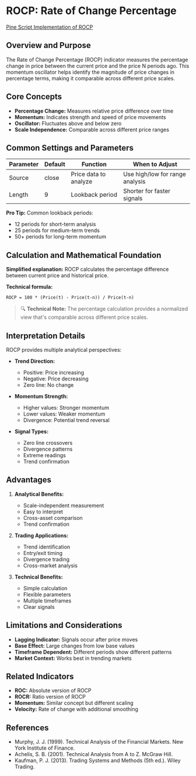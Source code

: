 # ROCP: Rate of Change Percentage

[Pine Script Implementation of ROCP](https://github.com/mihakralj/pinescript/blob/main/indicators/momentum/rocp.pine)

## Overview and Purpose

The Rate of Change Percentage (ROCP) indicator measures the percentage change in price between the current price and the price N periods ago. This momentum oscillator helps identify the magnitude of price changes in percentage terms, making it comparable across different price scales.

## Core Concepts

* **Percentage Change:** Measures relative price difference over time
* **Momentum:** Indicates strength and speed of price movements
* **Oscillator:** Fluctuates above and below zero
* **Scale Independence:** Comparable across different price ranges

## Common Settings and Parameters

| Parameter | Default | Function | When to Adjust |
|-----------|---------|----------|---------------|
| Source | close | Price data to analyze | Use high/low for range analysis |
| Length | 9 | Lookback period | Shorter for faster signals |

**Pro Tip:** Common lookback periods:
- 12 periods for short-term analysis
- 25 periods for medium-term trends
- 50+ periods for long-term momentum

## Calculation and Mathematical Foundation

**Simplified explanation:**
ROCP calculates the percentage difference between current price and historical price.

**Technical formula:**
```
ROCP = 100 * (Price(t) - Price(t-n)) / Price(t-n)
```

> 🔍 **Technical Note:** The percentage calculation provides a normalized view that's comparable across different price scales.

## Interpretation Details

ROCP provides multiple analytical perspectives:

* **Trend Direction:**
  - Positive: Price increasing
  - Negative: Price decreasing
  - Zero line: No change

* **Momentum Strength:**
  - Higher values: Stronger momentum
  - Lower values: Weaker momentum
  - Divergence: Potential trend reversal

* **Signal Types:**
  - Zero line crossovers
  - Divergence patterns
  - Extreme readings
  - Trend confirmation

## Advantages

1. **Analytical Benefits:**
   - Scale-independent measurement
   - Easy to interpret
   - Cross-asset comparison
   - Trend confirmation

2. **Trading Applications:**
   - Trend identification
   - Entry/exit timing
   - Divergence trading
   - Cross-market analysis

3. **Technical Benefits:**
   - Simple calculation
   - Flexible parameters
   - Multiple timeframes
   - Clear signals

## Limitations and Considerations

* **Lagging Indicator:** Signals occur after price moves
* **Base Effect:** Large changes from low base values
* **Timeframe Dependent:** Different periods show different patterns
* **Market Context:** Works best in trending markets

## Related Indicators

* **ROC:** Absolute version of ROCP
* **ROCR:** Ratio version of ROCP
* **Momentum:** Similar concept but different scaling
* **Velocity:** Rate of change with additional smoothing

## References

* Murphy, J. J. (1999). Technical Analysis of the Financial Markets. New York Institute of Finance.
* Achelis, S. B. (2001). Technical Analysis from A to Z. McGraw Hill.
* Kaufman, P. J. (2013). Trading Systems and Methods (5th ed.). Wiley Trading.
